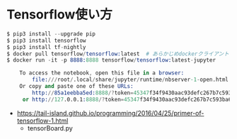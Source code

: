 # Tensorflow使い方
```s
$ pip3 install --upgrade pip
$ pip3 install tensorflow
$ pip3 install tf-nightly
$ docker pull tensorflow/tensorflow:latest  # あらかじめdockerクライアントアプリを起動しておく
$ docker run -it -p 8888:8888 tensorflow/tensorflow:latest-jupyter

    To access the notebook, open this file in a browser:
        file:///root/.local/share/jupyter/runtime/nbserver-1-open.html
    Or copy and paste one of these URLs:
        http://85a1eebba5ed:8888/?token=45347f34f9430aac93defc267b7c593ba6ca7edae1063cb8
     or http://127.0.0.1:8888/?token=45347f34f9430aac93defc267b7c593ba6ca7edae1063cb8
```

- https://tail-island.github.io/programming/2016/04/25/primer-of-tensorflow-1.html
   - tensorBoard.py